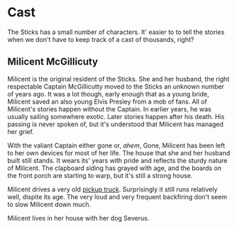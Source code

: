 ---
---
# Cast

The Sticks has a small number of characters.  It' easier to to tell the stories when we don't have to keep track of a cast of thousands, right?

## Milicent McGillicuty

Milicent is the original resident of the Sticks.  She and her husband, the right respectable Captain McGillicutty moved to the Sticks an unknown number of years ago.  It was a lot though, early enough that as a young bride, Milicent saved an also young Elvis Presley from a mob of fans.  All of Milicent's stories happen without the Captain.  In earlier years, he was usually sailing somewhere exotic.  Later stories happen after his death.  His passing is never spoken of, but it's understood that Milicent has managed her grief.

With the valiant Captain either gone or, *ahem*, Gone, Milicent has been left to her own devices for most of her life.  The house that she and her husband built still stands.  It wears its' years with pride and reflects the sturdy nature of Milicent.  The clapboard siding has grayed with age, and the boards on the front porch are starting to warp, but it's still a strong house.

Milicent drives a very old [pickup truck](images/milicents_truck.jpg "Milicent's old truck").  Surprisingly it still runs relatively well, dispite its age.  The very loud and very frequent backfiring don't seem to slow Milicent down much.

Milicent lives in her house with her dog Severus.